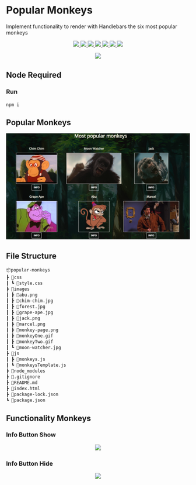 # Popular Monkeys
Implement functionality to render with Handlebars the six most popular monkeys
<p align='center'>
    <a href='https://github.com/rdrachenberg/popular-monkeys/tree/master/js'>
        <img src='https://img.shields.io/badge/JavaScript-56.4%25-brightgreen?style=plastic&logo=javascript'>
    </a>
    <a href='https://github.com/rdrachenberg/popular-monkeys/blob/master/css/style.css'>
        <img src='https://img.shields.io/badge/CSS-23.8%25-purple?style=plascit&logo=CSS3&logoColor=blue'>
    </a>
    <a href='https://github.com/rdrachenberg/popular-monkeys/blob/master/index.html'> 
        <img src='https://img.shields.io/badge/HTML-19.8%25-orange?style=plastic&logo=HTML5'>
    </a> 
    <a href='https://handlebarsjs.com/'>
        <img src='https://img.shields.io/badge/Made%20with-Handlebars-yellowgreen?style=plastic&logo=HackerRank&logoColor=yellow'>
    </a>
    <a href='https://github.com/rdrachenberg'>
        <img src='https://img.shields.io/badge/Node%20-.js-success?style=plastic&logo=Node.js&logoColor=white'>
    </a>
    <a href='https://github.com/rdrachenberg'>
        <img src='https://img.shields.io/badge/Made%20by-rDrachenberg-success?style=plastic&logo=visual-studio-code&logoColor=blue'>
    </a>
    <a href='mailto:RyanDrachenberg@gmail.com'>
        <img src='https://img.shields.io/badge/Ask%20me-anything-1abc9c.svg'>
    </a>
</p>
<p align='center'>
    <img src='https://forthebadge.com/images/badges/powered-by-electricity.svg'>
</p>

## Node Required
### Run 
    npm i

## Popular Monkeys
<p align='center'>
    <a href="https://github.com/rdrachenberg/popular-monkeys">
        <img src='./images/monkey-page.png'>
    </a>
</p>

## File Structure 
    📦popular-monkeys
    ┣ 📂css
    ┃ ┗ 📜style.css
    ┣ 📂images
    ┃ ┣ 📜abu.png
    ┃ ┣ 📜chim-chim.jpg
    ┃ ┣ 📜forest.jpg
    ┃ ┣ 📜grape-ape.jpg
    ┃ ┣ 📜jack.png
    ┃ ┣ 📜marcel.png
    ┃ ┣ 📜monkey-page.png
    ┃ ┣ 📜monkeyOne.gif
    ┃ ┣ 📜monkeyTwo.gif
    ┃ ┗ 📜moon-watcher.jpg
    ┣ 📂js
    ┃ ┣ 📜monkeys.js
    ┃ ┗ 📜monkeysTemplate.js
    ┣ 📂node_modules
    ┣ 📜.gitignore
    ┣ 📜README.md
    ┣ 📜index.html
    ┣ 📜package-lock.json
    ┗ 📜package.json

## Functionality Monkeys
### Info Button Show

<p align='center'>
    <a href="https://github.com/rdrachenberg/popular-monkeys">
        <img src='./images/monkeyOne.gif'>
    </a>
</p>

### Info Button Hide
<p align='center'>
    <a href="https://github.com/rdrachenberg/popular-monkeys">
        <img src='./images/monkeyTwo.gif'>
    </a>
</p>
